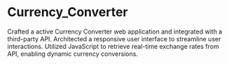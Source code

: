 # Currency_Converter
Crafted a active Currency Converter web application and integrated with a third-party API.
Architected a responsive user interface to streamline user interactions. Utilized JavaScript to retrieve real-time exchange
rates from API, enabling dynamic currency conversions.
